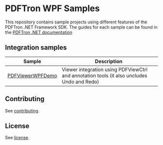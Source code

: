 # PDFTron WPF Samples
This repository contains sample projects using different features of the PDFTron .NET Framework SDK. The guides for each sample can be found in the [PDFTron .NET documentation](https://www.pdftron.com/documentation/dotnet/)

## Integration samples

| Sample | Description |
|--|--|
|[PDFViewerWPFDemo](./PDFViewerWPFDemo)| Viewer integration using PDFViewCtrl and annotation tools (it also uncludes Undo and Redo)


## Contributing

See [contributing](./CONTRIBUTING.md).

## License

See [license](./LICENSE).